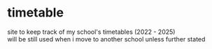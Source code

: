 # timetable
site to keep track of my school's timetables (2022 - 2025) \
will be still used when i move to another school unless further stated
